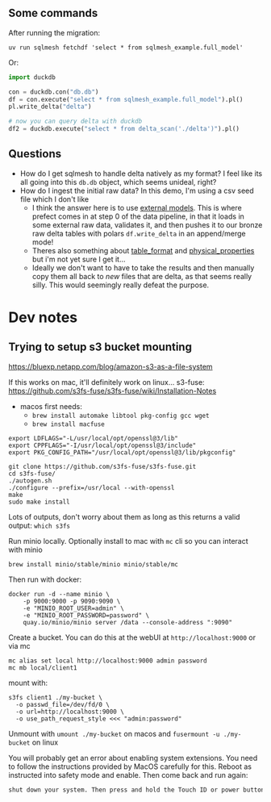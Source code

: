 ## Some commands

After running the migration:

`uv run sqlmesh fetchdf 'select * from sqlmesh_example.full_model'`

Or:
```py
import duckdb

con = duckdb.con("db.db")
df = con.execute("select * from sqlmesh_example.full_model").pl()
pl.write_delta("delta")

# now you can query delta with duckdb
df2 = duckdb.execute("select * from delta_scan('./delta')").pl()
```

## Questions
* How do I get sqlmesh to handle delta natively as my format? I feel like its all going into this `db.db` object, which seems unideal, right?
* How do I ingest the initial raw data? In this demo, I'm using a csv seed file which I don't like
  * I think the answer here is to use [external models](https://sqlmesh.readthedocs.io/en/stable/concepts/models/external_models). This is where prefect comes in at step 0 of the data pipeline, in that it loads in some external raw data, validates it, and then pushes it to our bronze raw delta tables with polars `df.write_delta` in an append/merge mode!
  * Theres also something about [table_format](https://sqlmesh.readthedocs.io/en/stable/concepts/models/overview/?h=parquet#table_format) and [physical_properties](https://sqlmesh.readthedocs.io/en/stable/concepts/models/overview/?h=parquet#physical_properties) but i'm not yet sure I get it...
  * Ideally we don't want to have to take the results and then manually copy them all back to _new_ files that are delta, as that seems really silly. This would seemingly really defeat the purpose.



# Dev notes

## Trying to setup s3 bucket mounting


https://bluexp.netapp.com/blog/amazon-s3-as-a-file-system

If this works on mac, it'll definitely work on linux...
s3-fuse: https://github.com/s3fs-fuse/s3fs-fuse/wiki/Installation-Notes

* macos first needs: 
  * `brew install automake libtool pkg-config gcc wget`
  * `brew install macfuse` 
```
export LDFLAGS="-L/usr/local/opt/openssl@3/lib"
export CPPFLAGS="-I/usr/local/opt/openssl@3/include"
export PKG_CONFIG_PATH="/usr/local/opt/openssl@3/lib/pkgconfig"

git clone https://github.com/s3fs-fuse/s3fs-fuse.git
cd s3fs-fuse/
./autogen.sh
./configure --prefix=/usr/local --with-openssl
make
sudo make install
```
Lots of outputs, don't worry about them as long as this returns a valid output: `which s3fs`

Run minio locally. Optionally install to mac with `mc` cli so you can interact with minio
```
brew install minio/stable/minio minio/stable/mc
```
Then run with docker:
```
docker run -d --name minio \
    -p 9000:9000 -p 9090:9090 \
    -e "MINIO_ROOT_USER=admin" \
    -e "MINIO_ROOT_PASSWORD=password" \
    quay.io/minio/minio server /data --console-address ":9090"
```
Create a bucket. You can do this at the webUI at `http://localhost:9000` or via mc
```
mc alias set local http://localhost:9000 admin password
mc mb local/client1
```
mount with:
```
s3fs client1 ./my-bucket \
  -o passwd_file=/dev/fd/0 \
  -o url=http://localhost:9000 \
  -o use_path_request_style <<< "admin:password"
```

Unmount with `umount ./my-bucket` on macos and `fusermount -u ./my-bucket`  on linux

You will probably get an error about enabling system extensions. You need to follow the instructions provided by MacOS carefully for this. Reboot as instructed into safety mode and enable. Then come back and run again:
```markdown
shut down your system. Then press and hold the Touch ID or power button to launch Startup Security Utility. In Startup Security Utility, enable kernel extensions from the Security Policy button.
```